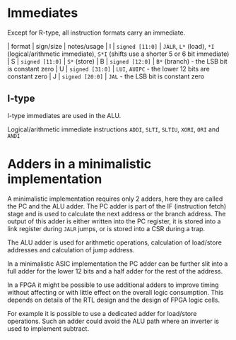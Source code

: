 # Immediates

Except for R-type, all instruction formats carry an immediate.

| format | sign/size | notes/usage
| I | `signed [11:0]` | `JALR`, `L*` (load), `*I` (logical/arithmetic immediate), `S*I` (shifts use a shorter 5 or 6 bit immediate)
| S | `signed [11:0]` | `S*` (store)
| B | `signed [12:0]` | `B*` (branch) - the LSB bit is constant zero
| U | `signed [31:0]` | `LUI`, `AUIPC` - the lower 12 bits are constant zero 
| J | `signed [20:0]` | `JAL` - the LSB bit is constant zero

## I-type

I-type immediates are used in the ALU.

Logical/arithmetic immediate instructions `ADDI`, `SLTI`, `SLTIU`, `XORI`, `ORI` and `ANDI`


# Adders in a minimalistic implementation

A minimalistic implementation requires only 2 adders,
here they are called the PC and the ALU adder.
The PC adder is part of the IF (instruction fetch) stage
and is used to calculate the next address or the branch address.
The output of this adder is either written into the PC register,
it is stored into a link register during `JALR` jumps,
or is stored into a CSR during a trap.

The ALU adder is used for arithmetic operations,
calculation of load/store addresses and
calculation of jump address.


In a minimalistic ASIC implementation the PC adder can be further slit
into a full adder for the lower 12 bits and a half adder for the rest of the address.



In a FPGA it might be possible to use additional adders to improve timing
without affecting or with little effect on the overall logic consumption.
This depends on details of the RTL design and the design of FPGA logic cells.

For example it is possible to use a dedicated adder for load/store operations.
Such an adder could avoid the ALU path where an inverter is used to implement subtract.